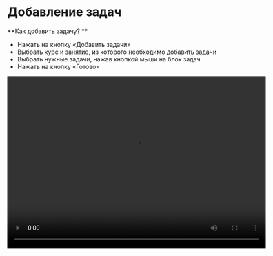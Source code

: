 # Добавление задач

**Как добавить задачу? **

- Нажать на кнопку «Добавить задачи»
- Выбрать курс и занятие, из которого необходимо добавить задачи 
- Выбрать нужные задачи, нажав кнопкой мыши на блок задач 
- Нажать на кнопку «Готово» 

<video width="600" height="400" controls=true src="https://s3-eu-west-1.amazonaws.com/edu-prod/video/help_videos/7.mp4" type="video/mp4" />